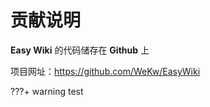 # 贡献说明

**Easy Wiki** 的代码储存在 **Github** 上

项目网址：<https://github.com/WeKw/EasyWiki>

???+ warning
    test